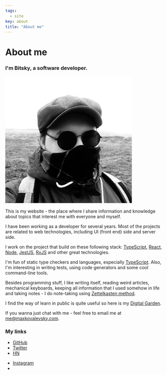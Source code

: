 ```yaml
---
tags:
  - site
key: about
title: "About me"
---
```


# About me

### I'm Bitsky, a software developer.

![photo](/images/avatar.jpg)

This is my website - the place where I share information and knowledge about topics that interest me with everyone and myself.

I have been working as a developer for several years. Most of the projects are related to web technologies, including UI (front end) side and server side.

I work on the project that build on these following stack: [TypeScript](TypeScript.md), [React](React.md), [Node](Node.md), [JestJS](JestJS.md), [RxJS](RxJS.md) and other great technologies.

I'm fun of static type checkers and languages, especially [TypeScript](TypeScript.md). Also, I'm interesting in writing tests, using code generators and some cool command-line tools.

Besides programming stuff, I like writing itself, reading weird articles, mechanical keyboards, keeping all information that I used somehow in life and taking notes - I do note-taking using [Zettelkasten method](Zettelkasten%20method.md).

I find the way of learn in public is quite useful so here is my [Digital Garden](https://maxkovalevsky.com/notes).

If you wanna just chat with me - feel free to email me at [me@maxkovalevsky.com](mailto:me@maxkovalevsky.com).

### My links

* [GitHub](https://github.com/mkovalevsky)
* [Twitter](https://twitter.com/KovalevskyMax)
* [HN](https://news.ycombinator.com/user?id=kovalevsky)
- [Instagram](https://www.instagram.com/MaxieKovalevsky)
- 
